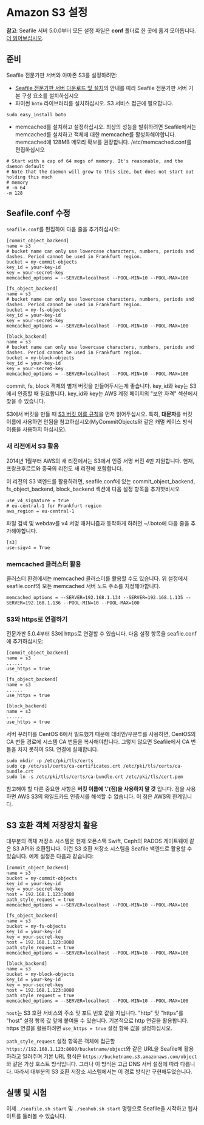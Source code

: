 # Amazon S3 설정

**참고**: Seafile 서버 5.0.0부터 모든 설정 파일은 **conf** 폴더로 한 곳에 옮겨 모아둡니다. [더 읽어보십시오](../deploy/new_directory_layout_5_0_0.md).

## 준비

Seafile 전문가판 서버와 아마존 S3를 설정하려면:

- [Seafile 전문가판 서버 다운로드 및 설치](download_and_setup_seafile_professional_server.md)의 안내를 따라 Seafile 전문가판 서버 기본 구성 요소를 설치하십시오
- 파이썬 `boto` 라이브러리를 설치하십시오. S3 서비스 접근에 필요합니다.
```
sudo easy_install boto
```
- memcached를 설치하고 설정하십시오. 최상의 성능을 발휘하려면 Seafile에서는 memcached를 설치하고 객체에 대한 memcache를 활성화해야합니다. memcached에 128MB 메모리 확보를 권장합니다. /etc/memcached.conf를 편집하십시오

```
# Start with a cap of 64 megs of memory. It's reasonable, and the daemon default
# Note that the daemon will grow to this size, but does not start out holding this much
# memory
# -m 64
-m 128
```

## Seafile.conf 수정

`seafile.conf`를 편집하여 다음 줄을 추가하십시오:

```
[commit_object_backend]
name = s3
# bucket name can only use lowercase characters, numbers, periods and dashes. Period cannot be used in Frankfurt region.
bucket = my-commit-objects
key_id = your-key-id
key = your-secret-key
memcached_options = --SERVER=localhost --POOL-MIN=10 --POOL-MAX=100

[fs_object_backend]
name = s3
# bucket name can only use lowercase characters, numbers, periods and dashes. Period cannot be used in Frankfurt region.
bucket = my-fs-objects
key_id = your-key-id
key = your-secret-key
memcached_options = --SERVER=localhost --POOL-MIN=10 --POOL-MAX=100

[block_backend]
name = s3
# bucket name can only use lowercase characters, numbers, periods and dashes. Period cannot be used in Frankfurt region.
bucket = my-block-objects
key_id = your-key-id
key = your-secret-key
memcached_options = --SERVER=localhost --POOL-MIN=10 --POOL-MAX=100
```

commit, fs, block 객체의 별개 버킷을 만들어두시는게 좋습니다.
key_id와 key는 S3에서 인증할 때 필요합니다. key_id와 key는 AWS 계정 페이지의 "보안 자격" 섹션에서 찾을 수 있습니다.

S3에서 버킷을 만들 때 [S3 버킷 이름 규칙][1]을 먼저 읽어두십시오. 특히, **대문자**를 버킷 이름에 사용하면 안됨을 참고하십시오(MyCommitObjects와 같은 캐멀 케이스 방식 이름을 사용하지 마십시오).

### 새 리전에서 S3 활용

2014년 1월부터 AWS의 새 리전에서는 S3에서 인증 서명 버전 4만 지원합니다. 현재, 프랑크후르트와 중국의 리전도 새 리전에 포함합니다.

이 리전의 S3 백엔드를 활용하려면, seafile.conf에 있는 commit_object_backend, fs_object_backend, block_backend 섹션에 다음 설정 항목을 추가핫비시오

```
use_v4_signature = true
# eu-central-1 for Frankfurt region
aws_region = eu-central-1
```

파일 검색 및 webdav를 v4 서명 매커니즘과 동작하게 하려면 ~/.boto에 다음 줄을 추가해야합니다.

```
[s3]
use-sigv4 = True
```

### memcached 클러스터 활용

클러스터 환경에서는 memcached 클러스터를 활용할 수도 있습니다. 위 설정에서 seafile.conf의 모든 memcached 서버 노드 주소를 지정해야합니다.

```
memcached_options = --SERVER=192.168.1.134 --SERVER=192.168.1.135 --SERVER=192.168.1.136 --POOL-MIN=10 --POOL-MAX=100
```

### S3와 https로 연결하기

전문가판 5.0.4부터 S3에 https로 연결할 수 있습니다. 다음 설정 항목을 seafile.conf에 추가하십시오:

```
[commit_object_backend]
name = s3
......
use_https = true

[fs_object_backend]
name = s3
......
use_https = true

[block_backend]
name = s3
......
use_https = true
```

서버 꾸러미를 CentOS 6에서 빌드했기 때문에 데비안/우분투를 사용하면, CentOS의 CA 번들 경로에 시스템 CA 번들을 복사해야합니다. 그렇지 않으면 Seafile에서 CA 번들을 차지 못하여 SSL 연결에 실패합니다.

```
sudo mkdir -p /etc/pki/tls/certs
sudo cp /etc/ssl/certs/ca-certificates.crt /etc/pki/tls/certs/ca-bundle.crt
sudo ln -s /etc/pki/tls/certs/ca-bundle.crt /etc/pki/tls/cert.pem
```

참고해야 할 다른 중요한 사항은 **버킷 이름에 '.'(점)을 사용하지 말 것** 입니다. 점을 사용하면 AWS S3의 와일드카드 인증서를 해석할 수 없습니다. 이 점은 AWS의 한계입니다.

## S3 호환 객체 저장장치 활용

대부분의 객체 저장소 시스템은 현재 오픈스택 Swift, Ceph의 RADOS 게이트웨이 같은 S3 API와 호환됩니다. 이런 S3 호환 저장소 시스템을 Seafile 백엔드로 활용할 수 있습니다. 예제 설정은 다음과 같습니다:

```
[commit_object_backend]
name = s3
bucket = my-commit-objects
key_id = your-key-id
key = your-secret-key
host = 192.168.1.123:8080
path_style_request = true
memcached_options = --SERVER=localhost --POOL-MIN=10 --POOL-MAX=100

[fs_object_backend]
name = s3
bucket = my-fs-objects
key_id = your-key-id
key = your-secret-key
host = 192.168.1.123:8080
path_style_request = true
memcached_options = --SERVER=localhost --POOL-MIN=10 --POOL-MAX=100

[block_backend]
name = s3
bucket = my-block-objects
key_id = your-key-id
key = your-secret-key
host = 192.168.1.123:8080
path_style_request = true
memcached_options = --SERVER=localhost --POOL-MIN=10 --POOL-MAX=100
```

`host`는 S3 호환 서비스의 주소 및 포트 번호 값을 지닙니다. "http" 및 "https"를 "host" 설정 항목 값 앞에 붙여둘 수 있습니다. 기본적으로 http 연결을 활용합니다. https 연결을 활용하려면 `use_https = true` 설정 항목 값을 설정하십시오.

`path_style_request` 설정 항목은 객체에 접근할 `https://192.168.1.123:8080/bucketname/object`와 같은 URL을 Seafile에 활용하라고 일러주며 기본 URL 형식은 `https://bucketname.s3.amazonaws.com/object`와 같은 가상 호스트 방식입니다. 그러나 이 방식은 고급 DNS 서버 설정에 따라 다릅니다. 따라서 대부분의 S3 호환 저장소 시스템에서는 이 경로 방식만 구현해두었습니다.

## 실행 및 시험 ##

이제 `./seafile.sh start` 및 `./seahub.sh start` 명령으로 Seafile을 시작하고 웹사이트를 둘러볼 수 있습니다.

  [1]: http://docs.aws.amazon.com/AmazonS3/latest/dev/BucketRestrictions.html "the bucket naming rules"

